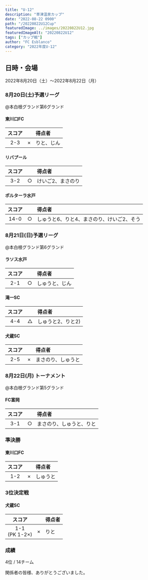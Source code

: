 ```yaml
---
title: "U-12"
description: "草津温泉カップ"
date: "2022-08-22 0900"
path: "/20220822U12Cup"
featuredImage: ../images/20220822U12.jpg
featuredImageAlt: "20220822U12"
tags: ["カップ戦"]
author: "FC Esblanco"
category: "2022年度U-12"
---
```


## 日時・会場

2022年8月20日（土）〜2022年8月22日（月）  

### 8月20日(土)予選リーグ

@本白根グランド第6グランド

#### 東川口FC

| スコア |   | 得点者  |
|:------:|:-:|:--------|
| 2-3    | × |りと、じん|

#### リバプール

| スコア |   | 得点者  |
|:------:|:-:|:--------|
| 3-2    | ○ |けいご2、まさのり|

#### ポルターラ水戸

| スコア |   | 得点者  |
|:------:|:-:|:--------|
| 14-0    | ○ |しゅうと6、りと4、まさのり、けいご2、そう|

### 8月21日(日)予選リーグ

@本白根グランド第6グランド

#### ラソス水戸

| スコア |   | 得点者  |
|:------:|:-:|:--------|
| 2-1    | ○ |しゅうと、じん|

#### 滝一SC

| スコア |   | 得点者  |
|:------:|:-:|:--------|
| 4-4    | △ |しゅうと2、りと2)|

#### 犬蔵SC

| スコア |   | 得点者  |
|:------:|:-:|:--------|
| 2-5    | × |まさのり、しゅうと|


### 8月22日(月) トーナメント

@本白根グランド第5グランド


#### FC富岡

| スコア |   | 得点者  |
|:------:|:-:|:--------|
| 3-1    | ○ |まさのり、しゅうと、りと|

### 準決勝

#### 東川口FC

| スコア |   | 得点者  |
|:------:|:-:|:--------|
| 1-2    | × |しゅうと |

### 3位決定戦

#### 犬蔵SC

| スコア |   | 得点者  |
|:------:|:-:|:--------|
| 1-1<br/>(PK 1-2×) | × |りと |


### 成績

4位 / 14チーム


関係者の皆様、ありがとうございました。